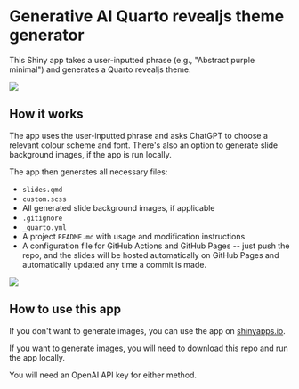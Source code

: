 # Generative AI Quarto revealjs theme generator

This Shiny app takes a user-inputted phrase (e.g., "Abstract purple minimal") and generates a Quarto revealjs theme. 

![]("www/demo.png")

## How it works

The app uses the user-inputted phrase and asks ChatGPT to choose a relevant colour scheme and font. There's also an option to generate slide background images, if the app is run locally. 

The app then generates all necessary files: 

* `slides.qmd`
* `custom.scss`
* All generated slide background images, if applicable
* `.gitignore`
* `_quarto.yml`
* A project `README.md` with usage and modification instructions
* A configuration file for GitHub Actions and GitHub Pages -- just push the repo, and the slides will be hosted automatically on GitHub Pages and automatically updated any time a commit is made.

![]("www/app_screenshot.png")

## How to use this app

If you don't want to generate images, you can use the app on [shinyapps.io](https://melissavanbussel.shinyapps.io/quarto_theme_generator/).

If you want to generate images, you will need to download this repo and run the app locally. 

You will need an OpenAI API key for either method. 
